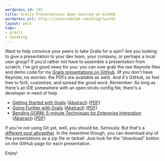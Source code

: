 ```yaml
---
wordpress_id: 193
title: Grails Presentations Open Sourced on GitHub
wordpress_url: http://jasonrudolph.com/blog/?p=193
layout: post
tags:
- grails
- speaking
---
```

Want to help convince your peers to take Grails for a spin?  Are you looking to give a presentation to your dev team, your company, or perhaps a local user group?  If you'd rather not have to assemble a presentation from scratch, I've got good news for you: you can now grab the raw Keynote files and demo code for my [Grails presentations on GitHub](http://github.com/jasonrudolph/ "jasonrudolph's Profile &mdash; GitHub").  (If you don't have Keynote, no worries: the PDFs are available as well).  And it's GitHub, so feel free to fork, customize, and spread the good word.  Remember: As long as there's an IDE somewhere with an open struts-config file, there's a developer in need of help.

* [Getting Started with Grails](http://github.com/jasonrudolph/getting-started-with-grails "jasonrudolph's getting-started-with-grails presentation at master &mdash; GitHub") ([Abstract](http://github.com/jasonrudolph/getting-started-with-grails/tree/master/ABSTRACT "ABSTRACT at master from jasonrudolph's getting-started-with-grails &mdash; GitHub")) ([PDF](http://github.com/jasonrudolph/getting-started-with-grails/tree/master%2Fgswg.pdf?raw=true "gswg.pdf at master from jasonrudolph's getting-started-with-grails &mdash; GitHub"))
* [Going Further with Grails](http://github.com/jasonrudolph/going-further-with-grails "jasonrudolph's going-further-with-grails presentation at master &mdash; GitHub") ([Abstract](http://github.com/jasonrudolph/going-further-with-grails/tree/master/ABSTRACT "ABSTRACT at master from jasonrudolph's going-further-with-grails &mdash; GitHub")) ([PDF](http://github.com/jasonrudolph/going-further-with-grails/tree/master%2Fgfwg.pdf?raw=true "gfwg.pdf at master from jasonrudolph's going-further-with-grails &mdash; GitHub"))
* [Bending GORM: 5-minute Techniques for Enterprise Integration](http://github.com/jasonrudolph/bending-gorm "jasonrudolph's bending-gorm presentation at master &mdash; GitHub") ([Abstract](http://github.com/jasonrudolph/bending-gorm/tree/master/ABSTRACT "ABSTRACT at master from jasonrudolph's bending-gorm &mdash; GitHub")) ([PDF](http://github.com/jasonrudolph/bending-gorm/tree/master%2Fbending-gorm.pdf?raw=true "bending-gorm.pdf at master from jasonrudolph's bending-gorm &mdash; GitHub"))

If you're not using Git yet, well, you should be.  Seriously.  But that's a [different post altogether](http://jasonrudolph.com/blog/2008/04/22/git-init-say-hello-to-agility/ "jasonrudolph/blog - git init: Say Hello to Agility").  In the meantime though, you can download any of the presentations as a zip file or tarball.  Just look for the "download" button on the GitHub page for each presentation.

Enjoy!
